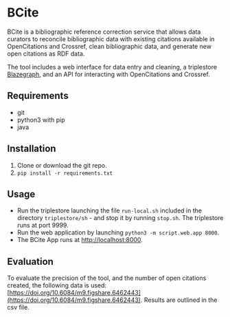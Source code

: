 # BCite
BCite is a bibliographic reference correction service that allows data curators to reconcile bibliographic data with existing citations available in OpenCitations and Crossref, clean bibliographic data, and generate new open citations as RDF data.

The tool includes a web interface for data entry and cleaning, a triplestore [Blazegraph](https://www.blazegraph.com), and an API for interacting with OpenCitations and Crossref.

## Requirements

* git
* python3 with pip
* java

## Installation

1. Clone or download the git repo.
2. `pip install -r requirements.txt`

## Usage

* Run the triplestore launching the file `run-local.sh` included in the directory `triplestore/sh` - and stop it by running `stop.sh`. The triplestore runs at port 9999.
* Run the web application by launching `python3 -m script.web.app 8000`.
* The BCite App runs at [http://localhost:8000](http://localhost:8000).

## Evaluation
To evaluate the precision of the tool, and the number of open citations created, the following data is used: [https://doi.org/10.6084/m9.figshare.6462443](https://doi.org/10.6084/m9.figshare.6462443). Results are outlined in the csv file.
